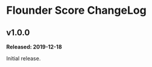 # Flounder Score ChangeLog

## v1.0.0

**Released: 2019-12-18**

Initial release.

[//]: # (ChangeLog.md ends here)
